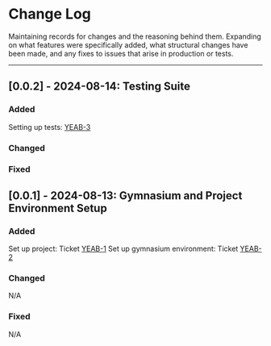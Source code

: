 # Change Log
Maintaining records for changes and the reasoning behind them. Expanding on what features were specifically added, what structural changes have been made, and any fixes to issues that arise in production or tests.
___
## [0.0.2] - 2024-08-14: Testing Suite
### Added
Setting up tests: [YEAB-3](https://github.com/users/yeabsiramoges/projects/2/views/1?pane=issue&itemId=74845920)
### Changed

### Fixed

## [0.0.1] - 2024-08-13: Gymnasium and Project Environment Setup

### Added
Set up project: Ticket [YEAB-1](https://github.com/users/yeabsiramoges/projects/2?pane=issue&itemId=74705749)
Set up gymnasium environment: Ticket [YEAB-2](https://github.com/users/yeabsiramoges/projects/2/views/1?pane=issue&itemId=74710428)

### Changed
N/A

### Fixed
N/A

